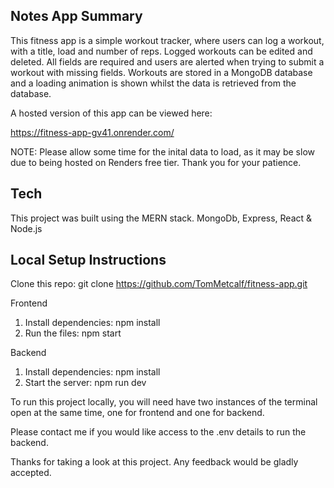 ## Notes App Summary

This fitness app is a simple workout tracker, where users can log a workout, with a title, load and number of reps. Logged workouts can be edited and deleted. All fields are required and users are alerted when trying to submit a workout with missing fields. Workouts are stored in a MongoDB database and a loading animation is shown whilst the data is retrieved from the database.

A hosted version of this app can be viewed here:

https://fitness-app-gv41.onrender.com/

NOTE: Please allow some time for the inital data to load, as it may be slow due to being hosted on Renders free tier. Thank you for your patience.

## Tech

This project was built using the MERN stack. MongoDb, Express, React & Node.js

## Local Setup Instructions

Clone this repo: git clone https://github.com/TomMetcalf/fitness-app.git

Frontend
1. Install dependencies: npm install
2. Run the files: npm start

Backend
1. Install dependencies: npm install
2. Start the server: npm run dev

To run this project locally, you will need have two instances of the terminal open at the same time, one for frontend and one for backend.

Please contact me if you would like access to the .env details to run the backend.

Thanks for taking a look at this project. Any feedback would be gladly accepted.

